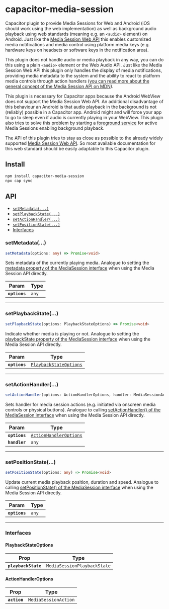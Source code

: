 # capacitor-media-session

Capacitor plugin to provide Media Sessions for Web and Android (iOS should work using the web implementation) as well as background audio playback using web standards (meaning e.g. an `<audio>` element) on Android.
Just like the [Media Session Web API](https://w3c.github.io/mediasession/) this enables customized media notifications and media control using platform media keys (e.g. hardware keys on headsets or software keys in the notification area).

This plugin does not handle audio or media playback in any way, you can do this using a plain `<audio>` element or the Web Audio API.
Just like the Media Session Web API this plugin only handles the display of media notifications, providing media metadata to the system and the ability to react to platform media controls through action handlers ([you can read more about the general concept of the Media Session API on MDN](https://developer.mozilla.org/en-US/docs/Web/API/Media_Session_API)).

This plugin is necessary for Capacitor apps because the Android WebView does not support the Media Session Web API.
An additional disadvantage of this behaviour an Android is that audio playback in the background is not (reliably) possible in a Capacitor app.
Android might and will force your app to go to sleep even if audio is currently playing in your WebView.
This plugin also tries to solve this problem by starting a [foreground service](https://developer.android.com/guide/components/foreground-services) for active Media Sessions enabling background playback.

The API of this plugin tries to stay as close as possible to the already widely supported [Media Session Web API](https://developer.mozilla.org/en-US/docs/Web/API/Media_Session_API#browser_compatibility).
So most available documentation for this web standard should be easily adaptable to this Capacitor plugin.

## Install

```bash
npm install capacitor-media-session
npx cap sync
```

## API

<docgen-index>

* [`setMetadata(...)`](#setmetadata)
* [`setPlaybackState(...)`](#setplaybackstate)
* [`setActionHandler(...)`](#setactionhandler)
* [`setPositionState(...)`](#setpositionstate)
* [Interfaces](#interfaces)

</docgen-index>

<docgen-api>
<!--Update the source file JSDoc comments and rerun docgen to update the docs below-->

### setMetadata(...)

```typescript
setMetadata(options: any) => Promise<void>
```

Sets metadata of the currently playing media. Analogue to setting the [metadata property of the MediaSession interface](https://developer.mozilla.org/en-US/docs/Web/API/MediaSession/metadata) when using the Media Session API directly.

| Param         | Type             |
| ------------- | ---------------- |
| **`options`** | <code>any</code> |

--------------------


### setPlaybackState(...)

```typescript
setPlaybackState(options: PlaybackStateOptions) => Promise<void>
```

Indicate whether media is playing or not. Analogue to setting the [playbackState property of the MediaSession interface](https://developer.mozilla.org/en-US/docs/Web/API/MediaSession/playbackState) when using the Media Session API directly.

| Param         | Type                                                                  |
| ------------- | --------------------------------------------------------------------- |
| **`options`** | <code><a href="#playbackstateoptions">PlaybackStateOptions</a></code> |

--------------------


### setActionHandler(...)

```typescript
setActionHandler(options: ActionHandlerOptions, handler: MediaSessionActionHandler | null) => Promise<void>
```

Sets handler for media session actions (e.g. initiated via onscreen media controls or physical buttons). Analogue to calling [setActionHandler() of the MediaSession interface](https://developer.mozilla.org/en-US/docs/Web/API/MediaSession/setActionHandler) when using the Media Session API directly.

| Param         | Type                                                                  |
| ------------- | --------------------------------------------------------------------- |
| **`options`** | <code><a href="#actionhandleroptions">ActionHandlerOptions</a></code> |
| **`handler`** | <code>any</code>                                                      |

--------------------


### setPositionState(...)

```typescript
setPositionState(options: any) => Promise<void>
```

Update current media playback position, duration and speed. Analogue to calling [setPositionState() of the MediaSession interface](https://developer.mozilla.org/en-US/docs/Web/API/MediaSession/setPositionState) when using the Media Session API directly.

| Param         | Type             |
| ------------- | ---------------- |
| **`options`** | <code>any</code> |

--------------------


### Interfaces


#### PlaybackStateOptions

| Prop                | Type                                   |
| ------------------- | -------------------------------------- |
| **`playbackState`** | <code>MediaSessionPlaybackState</code> |


#### ActionHandlerOptions

| Prop         | Type                            |
| ------------ | ------------------------------- |
| **`action`** | <code>MediaSessionAction</code> |

</docgen-api>

